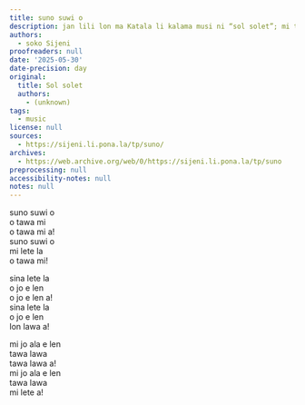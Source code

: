 ```yaml
---
title: suno suwi o
description: jan lili lon ma Katala li kalama musi ni “sol solet”; mi toki pona e musi.
authors:
  - soko Sijeni
proofreaders: null
date: '2025-05-30'
date-precision: day
original:
  title: Sol solet
  authors:
    - (unknown)
tags:
  - music
license: null
sources:
  - https://sijeni.li.pona.la/tp/suno/
archives:
  - https://web.archive.org/web/0/https://sijeni.li.pona.la/tp/suno
preprocessing: null
accessibility-notes: null
notes: null
---
```


suno suwi o  
o tawa mi  
o tawa mi a!  
suno suwi o  
mi lete la  
o tawa mi!  

sina lete la  
o jo e len  
o jo e len a!  
sina lete la  
o jo e len  
lon lawa a!  

mi jo ala e len  
tawa lawa  
tawa lawa a!  
mi jo ala e len  
tawa lawa  
mi lete a! 